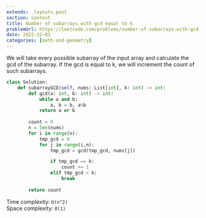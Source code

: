 ```yaml
---
extends: _layouts.post
section: content
title: Number of subarrays with gcd equal to k
problemUrl: https://leetcode.com/problems/number-of-subarrays-with-gcd-equal-to-k/
date: 2022-12-03
categories: [math-and-geometry]
---
```


We will take every possible subarray of the input array and calculate the gcd of the subarray. If the gcd is equal to k, we will increment the count of such subarrays.

```python
class Solution:
    def subarrayGCD(self, nums: List[int], k: int) -> int:
        def gcd(a: int, b: int) -> int:
            while a and b:
                a, b = b, a%b
            return a or b
        
        count = 0
        n = len(nums)
        for i in range(n):
            tmp_gcd = 0
            for j in range(i,n):
                tmp_gcd = gcd(tmp_gcd, nums[j])

                if tmp_gcd == k:
                    count += 1
                elif tmp_gcd < k:
                    break
        
        return count
```

Time complexity: `O(n^2)` <br/>
Space complexity: `O(1)`